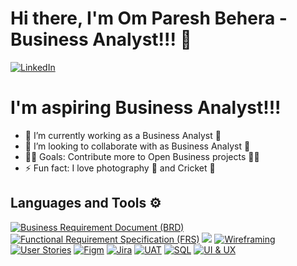 # Hi there, I'm Om Paresh Behera - Business Analyst!!! 👋
[![LinkedIn](https://img.shields.io/badge/linkedin-%230077B5.svg?style=for-the-badge&logo=linkedin&logoColor=white)](https://www.linkedin.com/in/ompareshbehera)

# I'm aspiring Business Analyst!!!
- 🌱 I’m currently working as a Business Analyst 📝
- 👯 I’m looking to collaborate with as Business Analyst 🎥
- 👨‍💻 Goals: Contribute more to Open Business projects 👨‍💻
- ⚡ Fun fact: I love photography 📸 and Cricket 🏀

## Languages and Tools ⚙️
<p> 
  <a href="#"><img alt="Business Requirement Document (BRD)" src="https://img.shields.io/badge/BRD-00599C?style=for-the-badge&logo=BRD%2B%2B&logoColor=white"></a>
  <a href="#"><img alt="Functional Requirement Specification (FRS)" src="https://img.shields.io/badge/FRS-1572B6?style=for-the-badge&logo=FRS&logoColor=white"></a>
  <a>
  <img src="https://img.shields.io/badge/SDLC-%2338B2AC.svg?style=for-the-badge&logo=SDLC&logoColor=white">
  </a>
  <a href="#"><img alt="Wireframing" src="https://img.shields.io/badge/Wireframing-323330?style=for-the-badge&logo=Wireframing&logoColor=F7DF1E"></a>
  <a href="#"><img alt="User Stories" src="https://img.shields.io/badge/UserStories-007ACC?style=for-the-badge&logo=UserStories&logoColor=white"></a>
  <a href="#"><img alt="Figm" src="https://img.shields.io/badge/Figma-FFD43B?style=for-the-badge&logo=Figma&logoColor=blue"></a>
  <a href="#"><img alt="Jira" src="https://img.shields.io/badge/jira-%23ED8B00.svg?style=for-the-badge&logo=jira&logoColor=white"></a>
  <a href="#"><img alt="UAT" src="https://img.shields.io/badge/UAT-%2300599C.svg?style=for-the-badge&logo=UAT&logoColor=white"></a>
  <a href="#"><img alt="SQL" src="https://img.shields.io/badge/SQL-%23E34F26.svg?style=for-the-badge&logo=SQL&logoColor=white"></a>
  <a href="#"><img alt="UI & UX" src="https://img.shields.io/badge/UI & UX-%23000000.svg?style=for-the-badge&logo=UI & UX&logoColor=white"></a>
</p>


